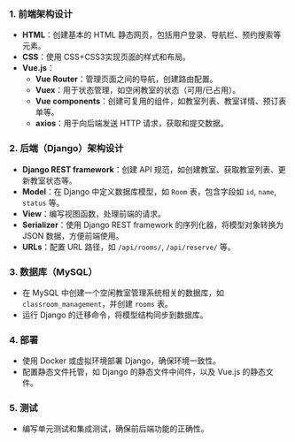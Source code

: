 ### 1\. **前端架构设计**

*   **HTML**：创建基本的 HTML 静态网页，包括用户登录、导航栏、预约搜索等元素。
*   **CSS**：使用 CSS+CSS3实现页面的样式和布局。
*   **Vue.js**：
    *   **Vue Router**：管理页面之间的导航，创建路由配置。
    *   **Vuex**：用于状态管理，如空闲教室的状态（可用/已占用）。
    *   **Vue components**：创建可复用的组件，如教室列表、教室详情、预订表单等。
    *   **axios**：用于向后端发送 HTTP 请求，获取和提交数据。

### 2\. **后端（Django）架构设计**

*   **Django REST framework**：创建 API 规范，如创建教室、获取教室列表、更新教室状态等。
*   **Model**：在 Django 中定义数据库模型，如 `Room` 表，包含字段如 `id`, `name`, `status` 等。
*   **View**：编写视图函数，处理前端的请求。
*   **Serializer**：使用 Django REST framework 的序列化器，将模型对象转换为 JSON 数据，方便前端使用。
*   **URLs**：配置 URL 路径，如 `/api/rooms/`, `/api/reserve/` 等。

### 3\. **数据库（MySQL）**

*   在 MySQL 中创建一个空闲教室管理系统相关的数据库，如 `classroom_management`，并创建 `rooms` 表。
*   运行 Django 的迁移命令，将模型结构同步到数据库。

### 4\. **部署**

*   使用 Docker 或虚拟环境部署 Django，确保环境一致性。
*   配置静态文件托管，如 Django 的静态文件中间件，以及 Vue.js 的静态文件。

### 5\. **测试**

*   编写单元测试和集成测试，确保前后端功能的正确性。
